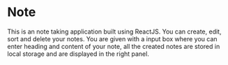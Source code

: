 # Note

This is an note taking application built using ReactJS. You can create, edit, sort and delete your notes. You are given with a input box where you can enter heading and content of your note, all the created notes are stored in local storage and are displayed in the right panel.
